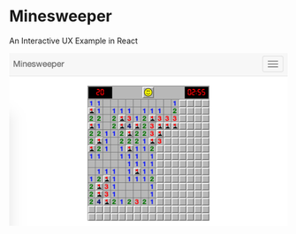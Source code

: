 Minesweeper
===========

An Interactive UX Example in React

![Minesweeper](/public/minesweeper.png?raw=true "Minesweeper")
